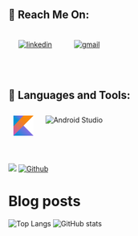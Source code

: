 ## 🧰 Reach Me On:
<p align="left">
 <a href="https://www.linkedin.com/in/bagaspi/" target="_blank" rel="noopener noreferrer"> <img src="https://www.flaticon.com/svg/vstatic/svg/174/174857.svg?token=exp=1616429211~hmac=0302e74e405e61e4a8c3373c68891baa" alt="linkedin" height="40" style="vertical-align:top; margin:20px"></a>
 <a href="mailto:ibagaspardana@gmail.com"> <img src="https://www.flaticon.com/svg/vstatic/svg/732/732200.svg?token=exp=1616429268~hmac=c554dee4fd3824906da658dd2f7ffec0" alt="gmail" height="40" style="vertical-align:top; margin:20px"></a>
</p>

<br />

## 🧰 Languages and Tools:
<p align="left">
<img src="https://raw.githubusercontent.com/github/explore/80688e429a7d4ef2fca1e82350fe8e3517d3494d/topics/kotlin/kotlin.png" alt="Kotlin" height="40" style="vertical-align:top; margin:10px">
<img src="https://2.bp.blogspot.com/-VxlilzbNp10/W6kkFL0LzOI/AAAAAAAAFy4/9I8w_Y_Byq8N2858ue0w9sK2A5Fe9VE6gCLcBGAs/s1600/image1a.png" alt="Android Studio" height="40" style="vertical-align:top; margin:10px">
</p>

<br />

![](https://visitor-badge.laobi.icu/badge?page_id=bagaspardanailham18.bagaspardanailham18)
[![Github](https://img.shields.io/github/followers/bagaspardanailham18?label=Follow&style=social)](https://github.com/bagaspardanailham18)

# Blog posts
<!-- BLOG-POST-LIST:START -->
<!-- BLOG-POST-LIST:END -->


![Top Langs](https://github-readme-stats.vercel.app/api/top-langs/?username=bagaspardanailham18&theme=tokyonight)
![GitHub stats](https://github-readme-stats.vercel.app/api?username=bagaspardanailham18&show_icons=true&theme=tokyonight)
